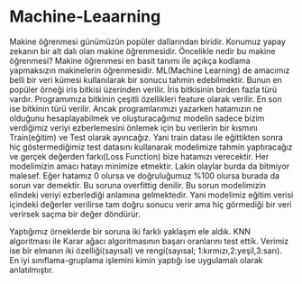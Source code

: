 # Machine-Leaarning
Makine öğrenmesi günümüzün popüler dallarından biridir. Konumuz yapay zekanın bir alt dalı olan makine öğrenmesidir.
Öncelikle nedir bu makine öğrenmesi?
Makine öğrenmesi en basit tanımı ile açıkça kodlama yapmaksızın makinelerin öğrenmesidir. ML(Machine Learning) de amacımız
belli bir veri kümesi kullanılarak bir sonucu tahmin edebilmektir. Bunun en popüler örneği iris bitkisi üzerinden verilir.
İris bitkisinin birden fazla türü vardır. Programımıza bitkinin çeşitli özellikleri feature olarak verilir. En son ise bitkinin türü verilir. Ancak programlarımızı yazarken hatamızın ne olduğunu hesaplayabilmek ve oluşturacağımız modelin sadece bizim verdiğimiz veriyi ezberlemesini  önlemek için bu verilerin bir kısmını Train(eğitim) ve Test olarak ayırıcağız. Yani train datası ile eğittikten sonra hiç göstermediğimiz test datasını kullanarak modelimize tahmin yaptıracağız ve gerçek değerden farkı(Loss Function) bize hatamızı verecektir.
Her modelimizin amacı hatayı minimize etmektir. Lakin olaylar burda da bitmiyor malesef. Eğer hatamız 0 olursa ve doğruluğumuz %100 olursa burada da sorun var demektir. Bu soruna overfittig denilir. Bu sorun modelimizin elindeki veriyi ezberlediği anlamına gelmektedir. Yani modelimiz eğitim verisi içindeki değerler verilirse tam doğru sonucu verir ama hiç görmediği bir veri verirsek saçma bir değer döndürür.

Yaptığımız örneklerde bir soruna iki farklı yaklaşım ele aldık. KNN algoritması ile Karar ağacı algoritmasının başarı oranlarını test ettik. Verimiz ise bir elmanın iki özelliği(sayısal) ve  rengi(sayısal; 1:kırmızı,2:yeşil,3:sarı). En iyi  sınıflama-gruplama işlemini kimin yaptığı ise uygulamalı olarak anlatılmıştır.

